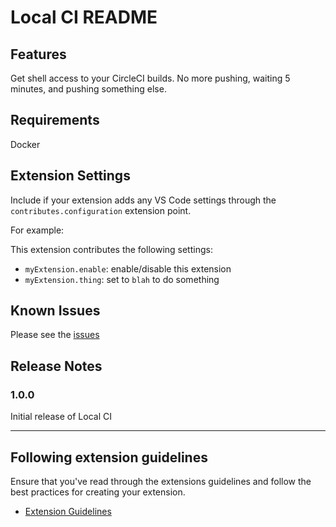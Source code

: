 # Local CI README

## Features

Get shell access to your CircleCI builds. No more pushing, waiting 5 minutes, and pushing something else.

## Requirements

Docker

## Extension Settings

Include if your extension adds any VS Code settings through the `contributes.configuration` extension point.

For example:

This extension contributes the following settings:

* `myExtension.enable`: enable/disable this extension
* `myExtension.thing`: set to `blah` to do something

## Known Issues

Please see the [issues](https://github.com/kienstra/localci/issues)

## Release Notes

### 1.0.0

Initial release of Local CI

-----------------------------------------------------------------------------------------------------------
## Following extension guidelines

Ensure that you've read through the extensions guidelines and follow the best practices for creating your extension.

* [Extension Guidelines](https://code.visualstudio.com/api/references/extension-guidelines)
